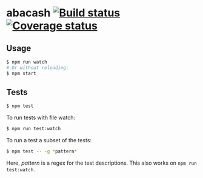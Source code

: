 # abacash [![Build status](https://ci.frigg.io/badges/abakusbackup/abacash/)](https://ci.frigg.io/abakusbackup/abacash/last/) [![Coverage status](https://ci.frigg.io/badges/coverage/abakusbackup/abacash/)](https://ci.frigg.io/abakusbackup/abacash/last/)

## Usage
```bash
$ npm run watch
# Or without reloading:
$ npm start
```

## Tests

```bash
$ npm test
```

To run tests with file watch:
```bash
$ npm run test:watch
```

To run a test a subset of the tests:
```bash
$ npm test -- -g *pattern*
```
Here, *pattern* is a regex for the test descriptions. This also works on `npm run test:watch`.

